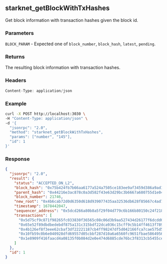 ## starknet_getBlockWithTxHashes
Get block information with transaction hashes given the block id.

### Parameters
`BLOCK_PARAM` - Expected one of `block_number`, `block_hash`, `latest`, `pending`.

### Returns
The resulting block information with transaction hashes.

### Headers
```rust
Content-Type: application/json
```

### Example
```bash
curl -X POST http://localhost:3030 \
-H "Content-Type: application/json" \
-d '{
  "jsonrpc": "2.0",
  "method": "starknet_getBlockWithTxHashes",
  "params": ["number", "145"],
  "id": 1
}'
```

### Response
```json
{
  "jsonrpc": "2.0",
  "result": {
    "status": "ACCEPTED_ON_L2",
    "block_hash": "0x75b424fb7b66aa6177a524a7505ce183ee9af3459d386a9ad1cb512e7ff8669",
    "parent_hash": "0x44216e3ac878c0a3d582f43e63d29bc3b6667a680755d1e04108e6a88f06768",
    "block_number": 21746,
    "new_root": "0x4b6cab72d0d6350d618d939077435aa32536db628f85667c4ad7efdc08192b2",
    "timestamp": 1678442047,
    "sequencer_address": "0x5dcd266a80b8a5f29f04d779c6b166b80150c24f2180a75e82427242dab20a9",
    "transactions": [
      "0x5d75cf9c871f98265fc033830f36565c08c06d3b9aa527434d26177f6dcdd66",
      "0x65e52f89dbdbedebdf875a131c315bdf22dca936c15cff9c5b14ff4613f7893",
      "0x4b126ef8f3eee62cbaf3df22221187cb4ff98247df5d042166fca7cae575d5c",
      "0x10fb59c0b6e040928dfd69557d05cbbf287d10a6a6560fc9651fbae58649561",
      "0x1e8909f416faacd4a08135f0b084d2e0e474d6885cde76bc3f8313cb5455ce7"
    ]
  },
  "id": 1
}
```